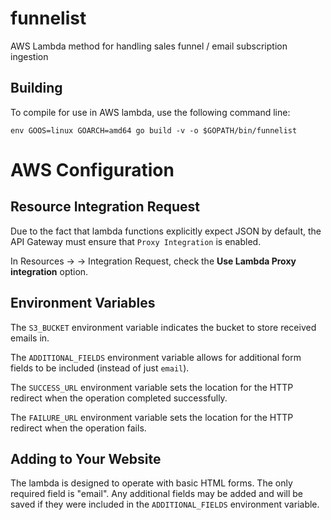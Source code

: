 # funnelist
AWS Lambda method for handling sales funnel / email subscription
ingestion

Building
--------

To compile for use in AWS lambda, use the following command line:

    env GOOS=linux GOARCH=amd64 go build -v -o $GOPATH/bin/funnelist

AWS Configuration
=================

Resource Integration Request
----------------------------

Due to the fact that lambda functions explicitly expect JSON by default, the API Gateway must ensure that `Proxy Integration` is
enabled.

In Resources -> <Your Endpoint> -> Integration Request, check the
**Use Lambda Proxy integration** option.

Environment Variables
---------------------

The `S3_BUCKET` environment variable indicates the bucket to
store received emails in.

The `ADDITIONAL_FIELDS` environment variable allows for additional
form fields to be included (instead of just `email`).

The `SUCCESS_URL` environment variable sets the location for the
HTTP redirect when the operation completed successfully.

The `FAILURE_URL` environment variable sets the location for the
HTTP redirect when the operation fails.

Adding to Your Website
----------------------

The lambda is designed to operate with basic HTML forms. The only
required field is "email". Any additional fields may be added
and will be saved if they were included in the `ADDITIONAL_FIELDS`
environment variable.

